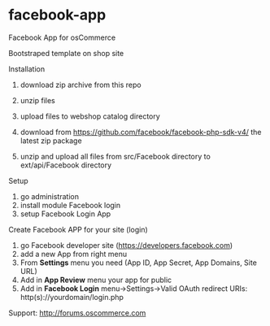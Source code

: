 # facebook-app
Facebook App for osCommerce


Bootstraped template on shop site


Installation

1. download zip archive from this repo
2. unzip files
3. upload files to webshop catalog directory

4. download from https://github.com/facebook/facebook-php-sdk-v4/ the latest zip package
5. unzip and upload all files from src/Facebook directory to ext/api/Facebook directory

Setup

1. go administration
2. install module Facebook login
3. setup Facebook Login App

Create Facebook APP for your site (login)

1. go Facebook developer site (https://developers.facebook.com)
2. add a new App from right menu
3. From **Settings** menu you need (App ID, App Secret, App Domains, Site URL)
4. Add in **App Review** menu your app for public
5. Add in **Facebook Login** menu->Settings->Valid OAuth redirect URIs:
   http(s)://yourdomain/login.php

Support:
http://forums.oscommerce.com
